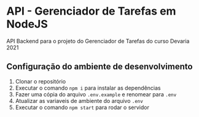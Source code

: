 # API - Gerenciador de Tarefas em NodeJS
API Backend para o projeto do Gerenciador de Tarefas do curso Devaria 2021

## Configuração do ambiente de desenvolvimento

1. Clonar o repositório
1. Executar o comando `npm i` para instalar as dependências
1. Fazer uma cópia do arquivo `.env.example` e renomear para `.env`
2. Atualizar as variaveis de ambiente do arquivo `.env`
3. Executar o comando `npm start` para rodar o servidor